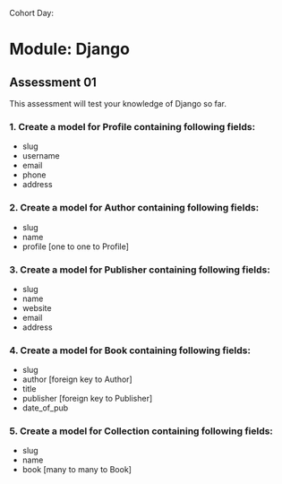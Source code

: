 Cohort Day:

# Module: Django

## Assessment 01

This assessment will test your knowledge of Django so far.

### 1. Create a model for Profile containing following fields:
- slug
- username
- email
- phone
- address

### 2. Create a model for Author containing following fields:
- slug
- name
- profile [one to one to Profile]

### 3. Create a model for Publisher containing following fields:
- slug
- name
- website
- email
- address

### 4. Create a model for Book containing following fields:
- slug
- author [foreign key to Author]
- title
- publisher [foreign key to Publisher]
- date_of_pub


### 5. Create a model for Collection containing following fields:
- slug
- name
- book [many to many to Book]
